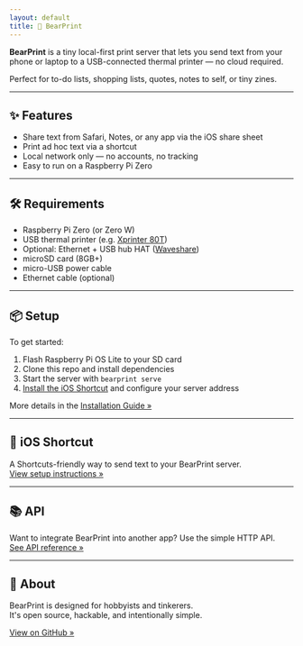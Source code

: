 ```yaml
---
layout: default
title: 🐻 BearPrint
---
```


**BearPrint** is a tiny local-first print server that lets you send text from your phone or laptop to a USB-connected thermal printer — no cloud required.

Perfect for to-do lists, shopping lists, quotes, notes to self, or tiny zines.

---

## ✨ Features

- Share text from Safari, Notes, or any app via the iOS share sheet
- Print ad hoc text via a shortcut
- Local network only — no accounts, no tracking
- Easy to run on a Raspberry Pi Zero

---

## 🛠️ Requirements

- Raspberry Pi Zero (or Zero W)
- USB thermal printer (e.g. [Xprinter 80T](https://a.aliexpress.com/_EQoGyOO))
- Optional: Ethernet + USB hub HAT ([Waveshare](https://www.amazon.co.uk/dp/B09K5DLR17))
- microSD card (8GB+)
- micro-USB power cable
- Ethernet cable (optional)

---

## 📦 Setup

To get started:

1. Flash Raspberry Pi OS Lite to your SD card
2. Clone this repo and install dependencies
3. Start the server with `bearprint serve`
4. [Install the iOS Shortcut](shortcut.html) and configure your server address

More details in the [Installation Guide »](install.html)

---

## 📲 iOS Shortcut

A Shortcuts-friendly way to send text to your BearPrint server.  
[View setup instructions »](shortcut.html)

---

## 📚 API

Want to integrate BearPrint into another app? Use the simple HTTP API.  
[See API reference »](api.html)

---

## 🧵 About

BearPrint is designed for hobbyists and tinkerers.  
It's open source, hackable, and intentionally simple.

[View on GitHub »](https://github.com/yourusername/bearprint)
